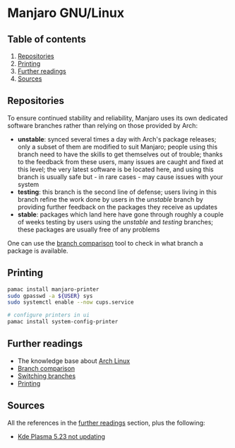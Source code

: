 # Manjaro GNU/Linux

## Table of contents <!-- omit in toc -->

1. [Repositories](#repositories)
1. [Printing](#printing)
1. [Further readings](#further-readings)
1. [Sources](#sources)

## Repositories

To ensure continued stability and reliability, Manjaro uses its own dedicated software branches rather than relying on those provided by Arch:

- **unstable**: synced several times a day with Arch's package releases; only a subset of them are modified to suit Manjaro; people using this branch need to have the skills to get themselves out of trouble; thanks to the feedback from these users, many issues are caught and fixed at this level; the very latest software is be located here, and using this branch is usually safe but - in rare cases - may cause issues with your system
- **testing**: this branch is the second line of defense; users living in this branch refine the work done by users in the _unstable_ branch by providing further feedback on the packages they receive as updates
- **stable**: packages which land here have gone through roughly a couple of weeks testing by users using the _unstable_ and _testing_ branches; these packages are usually free of any problems

One can use the [branch comparison] tool to check in what branch a package is available.

## Printing

```sh
pamac install manjaro-printer
sudo gpasswd -a ${USER} sys
sudo systemctl enable --now cups.service

# configure printers in ui
pamac install system-config-printer
```

## Further readings

- The knowledge base about [Arch Linux]
- [Branch comparison]
- [Switching branches]
- [Printing]

## Sources

All the references in the [further readings] section, plus the following:

- [Kde Plasma 5.23 not updating]

<!--
  References
  -->

<!-- Upstream -->
[branch comparison]: https://manjaro.org/branch-compare
[printing]: https://wiki.manjaro.org/index.php/Printing
[switching branches]: https://wiki.manjaro.org/index.php/Switching_Branches

<!-- In-article sections -->
[further readings]: #further-readings

<!-- Knowledge base -->
[arch linux]: arch%20linux.md

<!-- Others -->
[kde plasma 5.23 not updating]: https://forum.manjaro.org/t/kde-plasma-5-23-not-updating/88297/4
